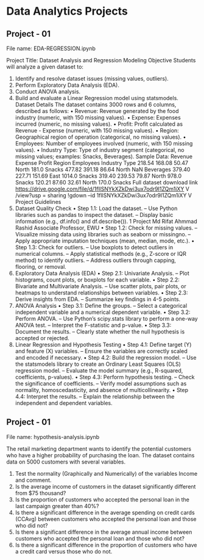 # Data Analytics Projects

## Project - 01
File name: EDA-REGRESSION.ipynb

Project Title: Dataset Analysis and Regression Modeling
Objective
Students will analyze a given dataset to:
1. Identify and resolve dataset issues (missing values, outliers).
2. Perform Exploratory Data Analysis (EDA).
3. Conduct ANOVA analysis.
4. Build and evaluate a Linear Regression model using statsmodels.
Dataset Details
The dataset contains 3000 rows and 6 columns, described as follows:
• Revenue: Revenue generated by the food industry (numeric, with 150 missing values).
• Expense: Expenses incurred (numeric, no missing values).
• Profit: Profit calculated as Revenue - Expense (numeric, with 150 missing values).
• Region: Geographical region of operation (categorical, no missing values).
• Employees: Number of employees involved (numeric, with 150 missing values).
• Industry Type: Type of industry segment (categorical, no missing values; examples: Snacks,
Beverages).
Sample Data:
Revenue Expense Profit Region Employees Industry Type
218.54 168.08 50.47 North 181.0 Snacks
477.82 391.18 86.64 North NaN Beverages
379.40 227.71 151.69 East 1014.0 Snacks
319.40 239.53 79.87 North 978.0 Snacks
120.21 87.60 32.61 North 170.0 Snacks
Full dataset download link
https://drive.google.com/file/d/1fllSNYkXZkDwi3ux7odr9I1ZQm1iXY V /view?usp = sharing
!gdown –id 1fllSNYkXZkDwi3ux7odr9I1ZQm1iXY V
Project Guidelines
1. Dataset Quality Check
• Step 1.1: Load the dataset.
– Use Python libraries such as pandas to inspect the dataset.
– Display basic information (e.g., df.info() and df.describe()).
1
Project Md Rifat Ahmmad Rashid Associate Professor, EWU
• Step 1.2: Check for missing values.
– Visualize missing data using libraries such as seaborn or missingno.
– Apply appropriate imputation techniques (mean, median, mode, etc.).
• Step 1.3: Check for outliers.
– Use boxplots to detect outliers in numerical columns.
– Apply statistical methods (e.g., Z-score or IQR method) to identify outliers.
– Address outliers through capping, flooring, or removal.
2. Exploratory Data Analysis (EDA)
• Step 2.1: Univariate Analysis.
– Plot histograms, count plots, or boxplots for each variable.
• Step 2.2: Bivariate and Multivariate Analysis.
– Use scatter plots, pair plots, or heatmaps to understand relationships between variables.
• Step 2.3: Derive insights from EDA.
– Summarize key findings in 4-5 points.
3. ANOVA Analysis
• Step 3.1: Define the groups.
– Select a categorical independent variable and a numerical dependent variable.
• Step 3.2: Perform ANOVA.
– Use Python’s scipy.stats library to perform a one-way ANOVA test.
– Interpret the F-statistic and p-value.
• Step 3.3: Document the results.
– Clearly state whether the null hypothesis is accepted or rejected.
4. Linear Regression and Hypothesis Testing
• Step 4.1: Define target (Y) and feature (X) variables.
– Ensure the variables are correctly scaled and encoded if necessary.
• Step 4.2: Build the regression model.
– Use the statsmodels library to create an Ordinary Least Squares (OLS) regression model.
– Evaluate the model summary (e.g., R-squared, coefficients, p-values).
• Step 4.3: Perform hypothesis testing.
– Check the significance of coefficients.
– Verify model assumptions such as normality, homoscedasticity, and absence of multicollinearity.
• Step 4.4: Interpret the results.
– Explain the relationship between the independent and dependent variables.

## Project - 01
File name: hypothesis-analysis.ipynb

The retail marketing department wants to identify the potential customers who have a higher
probability of purchasing the loan. The dataset contains data on 5000 customers with several
variables.

1. Test the normality (Graphically and Numerically) of the variables Income and comment.
2. Is the average income of customers in the dataset significantly different from $75 thousand?
3. Is the proportion of customers who accepted the personal loan in the last campaign greater
than 40%?
4. Is there a significant difference in the average spending on credit cards (CCAvg) between
customers who accepted the personal loan and those who did not?
5. Is there a significant difference in the average annual income between customers who
accepted the personal loan and those who did not?
6. Is there a significant difference in the proportion of customers who have a credit card versus
those who do not. 

